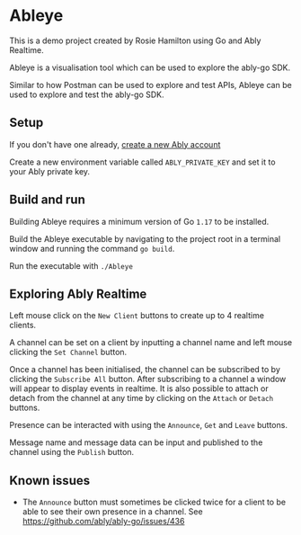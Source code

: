 # Ableye

This is a demo project created by Rosie Hamilton using Go and Ably Realtime.

Ableye is a visualisation tool which can be used to explore the ably-go SDK.

Similar to how Postman can be used to explore and test APIs, Ableye can be used to explore and test the ably-go SDK.

## Setup 

If you don't have one already, [create a new Ably account](https://ably.com/sign-up)

Create a new environment variable called `ABLY_PRIVATE_KEY` and set it to your Ably private key.

## Build and run

Building Ableye requires a minimum version of Go `1.17` to be installed.

Build the Ableye executable by navigating to the project root in a terminal window and running the command `go build`.

Run the executable with `./Ableye`

## Exploring Ably Realtime

Left mouse click on the `New Client` buttons to create up to 4 realtime clients.

A channel can be set on a client by inputting a channel name and left mouse clicking the `Set Channel` button.

Once a channel has been initialised, the channel can be subscribed to by clicking the `Subscribe All` button. After subscribing to a channel a window will appear to display events in realtime. It is also possible to attach or detach from the channel at any time by clicking on the `Attach` or `Detach` buttons.

Presence can be interacted with using the `Announce`, `Get` and `Leave` buttons.

Message name and message data can be input and published to the channel using the `Publish` button.

## Known issues

* The `Announce` button must sometimes be clicked twice for a client to be able to see their own presence in a channel. See https://github.com/ably/ably-go/issues/436
